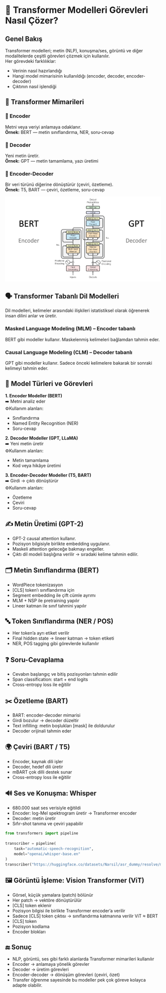 # 🤖 Transformer Modelleri Görevleri Nasıl Çözer?

## Genel Bakış

Transformer modelleri; metin (NLP), konuşma/ses, görüntü ve diğer modalitelerde çeşitli görevleri çözmek için kullanılır.  
Her görevdeki farklılıklar:
- Verinin nasıl hazırlandığı
- Hangi model mimarisinin kullanıldığı (encoder, decoder, encoder-decoder)
- Çıktının nasıl işlendiği



## 🧠 Transformer Mimarileri

### 🔹 Encoder  
Metni veya veriyi anlamaya odaklanır.  
**Örnek:** BERT — metin sınıflandırma, NER, soru-cevap

### 🔹 Decoder  
Yeni metin üretir.  
**Örnek:** GPT — metin tamamlama, yazı üretimi

### 🔹 Encoder-Decoder  
Bir veri türünü diğerine dönüştürür (çeviri, özetleme).  
**Örnek:** T5, BART — çeviri, özetleme, soru-cevap

![Transformers Mimarisi](./images/transformers_architecture.png)



## 🗣️ Transformer Tabanlı Dil Modelleri

Dil modelleri, kelimeler arasındaki ilişkileri istatistiksel olarak öğrenerek insan dilini anlar ve üretir.

### Masked Language Modeling (MLM) – Encoder tabanlı  
BERT gibi modeller kullanır. Maskelenmiş kelimeleri bağlamdan tahmin eder.

### Causal Language Modeling (CLM) – Decoder tabanlı  
GPT gibi modeller kullanır. Sadece önceki kelimelere bakarak bir sonraki kelimeyi tahmin eder.



## 🧩 Model Türleri ve Görevleri


**1. Encoder Modeller (BERT)**  
➡️ Metni analiz eder  
⚙️Kullanım alanları:  
- Sınıflandırma
- Named Entity Recognition (NER)
- Soru-cevap

**2. Decoder Modeller (GPT, LLaMA)**  
➡️ Yeni metin üretir  
⚙️Kullanım alanları:  
- Metin tamamlama
- Kod veya hikâye üretimi

**3. Encoder-Decoder Modeller (T5, BART)**  
➡️ Girdi → çıktı dönüştürür  
⚙️Kullanım alanları:  
- Özetleme
- Çeviri
- Soru-cevap


## ✍️ Metin Üretimi (GPT-2)

- GPT-2 causal attention kullanır.
- Pozisyon bilgisiyle birlikte embedding uygulanır.
- Maskeli attention geleceğe bakmayı engeller.
- Çıktı dil modeli başlığına verilir → sıradaki kelime tahmin edilir.



## 🗂️ Metin Sınıflandırma (BERT)

- WordPiece tokenizasyon
- [CLS] token’ı sınıflandırma için
- Segment embedding ile çift cümle ayrımı
- MLM + NSP ile pretraining yapılır
- Lineer katman ile sınıf tahmini yapılır



## 🔤 Token Sınıflandırma (NER / POS)

- Her token’a ayrı etiket verilir
- Final hidden state → lineer katman → token etiketi
- NER, POS tagging gibi görevlerde kullanılır



## ❓ Soru-Cevaplama

- Cevabın başlangıç ve bitiş pozisyonları tahmin edilir
- Span classification: start + end logits
- Cross-entropy loss ile eğitilir



## ✂️ Özetleme (BART)

- BART: encoder-decoder mimarisi
- Girdi bozulur → decoder düzeltir
- Text infilling: metin boşlukları [mask] ile doldurulur
- Decoder orijinali tahmin eder



## 🌍 Çeviri (BART / T5)

- Encoder, kaynak dili işler
- Decoder, hedef dili üretir
- mBART çok dilli destek sunar
- Cross-entropy loss ile eğitilir


## 🔊 Ses ve Konuşma: Whisper

- 680.000 saat ses verisiyle eğitildi
- Encoder: log-Mel spektrogram üretir → Transformer encoder
- Decoder: metin üretir
- Sıfır-shot tanıma ve çeviri yapabilir

```python
from transformers import pipeline

transcriber = pipeline(
    task="automatic-speech-recognition",
    model="openai/whisper-base.en"
)
transcriber("https://huggingface.co/datasets/Narsil/asr_dummy/resolve/main/mlk.flac")
```

## 🖼️ Görüntü İşleme: Vision Transformer (ViT)
- Görsel, küçük yamalara (patch) bölünür
- Her patch → vektöre dönüştürülür
- [CLS] token eklenir
- Pozisyon bilgisi ile birlikte Transformer encoder’a verilir
- Sadece [CLS] token çıktısı → sınıflandırma katmanına verilir
ViT ≈ BERT
- [CLS] token
- Pozisyon kodlama
- Encoder blokları

## 🔚 Sonuç
- NLP, görüntü, ses gibi farklı alanlarda Transformer mimarileri kullanılır
- Encoder → anlamaya yönelik görevler
- Decoder → üretim görevleri
- Encoder-decoder → dönüşüm görevleri (çeviri, özet)
- Transfer öğrenme sayesinde bu modeller pek çok göreve kolayca adapte olabilir.
